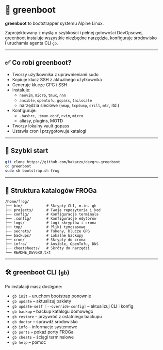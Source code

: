 # 🐸 greenboot

**greenboot** to bootstrapper systemu Alpine Linux.

Zaprojektowany z myślą o szybkości i pełnej gotowości DevOpsowej, greenboot instaluje wszystkie niezbędne narzędzia, konfiguruje środowisko i uruchamia agenta CLI `gb`.

---

## ✅ Co robi greenboot?

- Tworzy użytkownika z uprawnieniami sudo
- Kopiuje klucz SSH z aktualnego użytkownika
- Generuje klucze GPG i SSH
- Instaluje:
  - `neovim`, `micro`, `tmux`, `nnn`
  - `ansible`, `opentofu`, `gopass`, `tailscale`
  - narzędzia sieciowe (`nmap`, `tcpdump`, `drill`, `mtr`, itd.)
- Konfiguruje:
  - `.bashrc`, `.tmux.conf`, `nvim`, `micro`
  - aliasy, plugins, MOTD
- Tworzy lokalny vault gopass
- Ustawia cron i przygotowuje katalogi

---

## 🚀 Szybki start

```bash
git clone https://github.com/hakaczu/devgru-greenboot
cd greenboot
sudo sh bootstrap.sh frog
```

---

## 📁 Struktura katalogów FROGa

```
/home/frog/
├── bin/           # Skrypty CLI, m.in. gb
├── projects/      # Twoje repozytoria i kod
├── config/        # Konfiguracje terminala
├── .config/       # Konfiguracje edytorów
├── logs/          # Logi skryptów i crona
├── tmp/           # Pliki tymczasowe
├── secrets/       # Tokeny, klucze GPG
├── backups/       # Lokalne backupy
├── cron/          # Skrypty do crona
├── infra/         # Ansible, OpenTofu, DNS
├── cheatsheets/   # Skróty do narzędzi
└── README_DEVGRU.txt
```

---

## 🛠️ greenboot CLI (`gb`)

Po instalacji masz dostępne:

- `gb init` – uruchom bootstrap ponownie
- `gb update` – aktualizuj pakiety
- `gb update-self [--override-config]` – aktualizuj CLI i konfig
- `gb backup` – backup katalogu domowego
- `gb restore` – przywróć z ostatniego backupu
- `gb doctor` – sprawdź środowisko
- `gb info` – informacje systemowe
- `gb ports` – pokaż porty FROGa
- `gb cheats` – ściągi terminalowe
- `gb help` – pomoc
